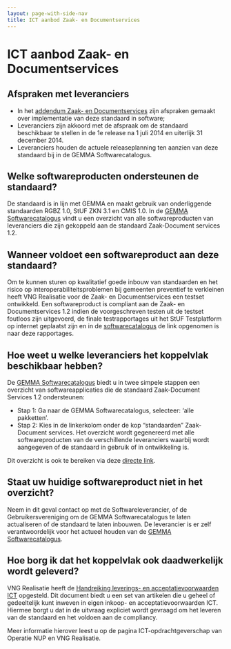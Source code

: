 ```yaml
---
layout: page-with-side-nav
title: ICT aanbod Zaak- en Documentservices
---
```

# ICT aanbod Zaak- en Documentservices

## Afspraken met leveranciers

- In het [addendum Zaak- en
  Documentservices](https://www.softwarecatalogus.nl/addenda/addendum/Zaak%20en%20documentservices)
  zijn afspraken gemaakt over implementatie van deze standaard in
  software;
- Leveranciers zijn akkoord met de afspraak om de standaard beschikbaar
  te stellen in de 1e release na 1 juli 2014 en uiterlijk 31 december
  2014.
- Leveranciers houden de actuele releaseplanning ten aanzien van deze
  standaard bij in de GEMMA Softwarecatalogus.

## Welke softwareproducten ondersteunen de standaard?

De standaard is in lijn met GEMMA en maakt gebruik van onderliggende
standaarden RGBZ 1.0, StUF ZKN 3.1 en CMIS 1.0. In de [GEMMA
Softwarecatalogus](https://www.softwarecatalogus.nl/) vindt u een
overzicht van alle softwareproducten van leveranciers die zijn gekoppeld
aan de standaard Zaak-Document services 1.2.

## Wanneer voldoet een softwareproduct aan deze standaard?

Om te kunnen sturen op kwalitatief goede inbouw van standaarden en het
risico op interoperabiliteitsproblemen bij gemeenten preventief te
verkleinen heeft VNG Realisatie voor de Zaak- en Documentservices een testset
ontwikkeld. Een softwareproduct is compliant aan de Zaak- en
Documentservices 1.2 indien de voorgeschreven testen uit de testset
foutloos zijn uitgevoerd, de finale testrapportages uit het StUF
Testplatform op internet geplaatst zijn en in de
[softwarecatalogus](https://www.softwarecatalogus.nl/GEMMA) de link
opgenomen is naar deze rapportages.

## Hoe weet u welke leveranciers het koppelvlak beschikbaar hebben?

De [GEMMA Softwarecatalogus](https://www.softwarecatalogus.nl/) biedt u
in twee simpele stappen een overzicht van softwareapplicaties die de
standaard Zaak-Document Services 1.2 ondersteunen:

- Stap 1: Ga naar de GEMMA Softwarecatalogus, selecteer: ‘alle
  pakketten’.
- Stap 2: Kies in de linkerkolom onder de kop “standaarden”
  Zaak-Document services. Het overzicht wordt gegenereerd met alle
  softwareproducten van de verschillende leveranciers waarbij wordt
  aangegeven of de standaard in gebruik of in ontwikkeling is.

Dit overzicht is ook te bereiken via deze [directe
link](https://www.softwarecatalogus.nl/pakketten/norm_version/Zaak-%20en%20documentservices%201%252E2).

## Staat uw huidige softwareproduct niet in het overzicht?

Neem in dit geval contact op met de Softwareleverancier, of de
Gebruikersvereniging om de GEMMA Softwarecatalogus te laten actualiseren
of de standaard te laten inbouwen. De leverancier is er zelf
verantwoordelijk voor het actueel houden van de [GEMMA
Softwarecatalogus](https://www.softwarecatalogus.nl/).

## Hoe borg ik dat het koppelvlak ook daadwerkelijk wordt geleverd?

VNG Realisatie heeft de [Handreiking leverings- en acceptatievoorwaarden
ICT](./documenten/130131_Leverings_en_acceptatievoorwaarden_versie_2_Definitief.pdf)
opgesteld. Dit document biedt u een set van artikelen die u geheel of
gedeeltelijk kunt inweven in eigen inkoop- en acceptatievoorwaarden ICT.
Hiermee borgt u dat in de uitvraag expliciet wordt gevraagd om het
leveren van de standaard en het voldoen aan de compliancy.

Meer informatie hierover leest u op de pagina ICT-opdrachtgeverschap van
Operatie NUP en VNG Realisatie.
